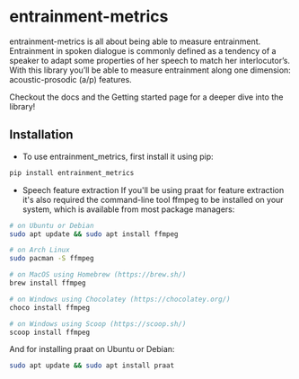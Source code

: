 # entrainment-metrics

entrainment-metrics is all about being able to measure entrainment. Entrainment in spoken dialogue is commonly defined as a tendency of a speaker to adapt some properties of her speech to match her interlocutor’s. With this library you’ll be able to measure entrainment along one dimension: acoustic-prosodic (a/p) features.

Checkout the docs and the Getting started page for a deeper dive into the library!

## Installation
- To use entrainment_metrics, first install it using pip:

```bash
pip install entrainment_metrics
```  
- Speech feature extraction
If you'll be using praat for feature extraction it's also required the command-line tool ffmpeg to be installed on your system, which is available from most package managers:

```bash
# on Ubuntu or Debian
sudo apt update && sudo apt install ffmpeg

# on Arch Linux
sudo pacman -S ffmpeg

# on MacOS using Homebrew (https://brew.sh/)
brew install ffmpeg

# on Windows using Chocolatey (https://chocolatey.org/)
choco install ffmpeg

# on Windows using Scoop (https://scoop.sh/)
scoop install ffmpeg
``` 
And for installing praat on Ubuntu or Debian:

```bash  
sudo apt update && sudo apt install praat
``` 
